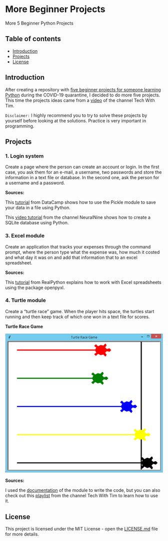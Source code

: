 # More Beginner Projects
More 5 Beginner Python Projects
## Table of contents
* [Introduction](#introduction)
* [Projects](#projects)
* [License](#license)
## Introduction
After creating a repository with [five beginner projects for someone learning Python]() during the COVID-19 quarantine, I decided to do more five projects. This time the projects ideas came from a [video](https://www.youtube.com/watch?v=1HHRWg--Ce4) of the channel Tech With Tim.

`Disclaimer:` I highly recommend you to try to solve these projects by yourself before looking at the solutions. Practice is very important in programming.
## Projects
### 1. Login system
Create a page where the person can create an account or login. In the first case, you ask them for an e-mail, a username, two passwords and store the information in a text file or database. In the second one, ask the person for a username and a password.

**Sources:**

This [tutorial](https://www.datacamp.com/community/tutorials/pickle-python-tutorial) from DataCamp shows how to use the Pickle module to save your data in a file using Python.

This [video tutorial](https://www.youtube.com/watch?v=lFRMdGfo_XA) from the channel NeuralNine shows how to create a SQLite database using Python.

### 3. Excel module
Create an application that tracks your expenses through the command prompt, where the person type what the expense was, how much it costed and what day it was on and add that information that to an excel spreadsheet.

**Sources:**

This [tutorial](https://realpython.com/openpyxl-excel-spreadsheets-python/#writing-excel-spreadsheets-with-openpyxl) from RealPython explains how to work with Excel spreadsheets using the package openpyxl.

### 4. Turtle module
Create a “turtle race” game. When the player hits space, the turtles start running and then keep track of which one won in a text file for scores.

**Turtle Race Game**

![](images/turtle_race_game.png)

**Sources:**

I used the [documentation](https://docs.python.org/3/library/turtle.html) of the module to write the code, but you can also check out this [playlist](https://www.youtube.com/watch?v=p7CiFhiTdvY&list=PLzMcBGfZo4-kfGgYZb9dwW3VhoBRG0h9c) from the channel Tech With Tim to learn how to use it.

## License

This project is licensed under the MIT License - open the [LICENSE.md](https://github.com/LFuciarelli/more-beginner-projects/blob/master/LICENSE.md) file for more details.
